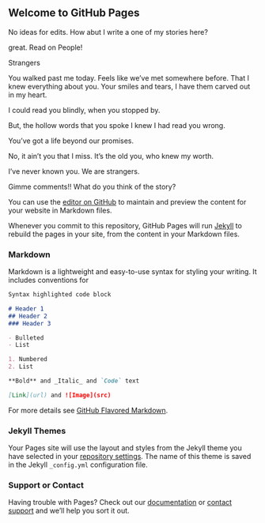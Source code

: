 ## Welcome to GitHub Pages

No ideas for edits.
How abut I write a one of my stories here?

great.
Read on People!

Strangers


You walked past me today.
Feels like we’ve met somewhere before. That I knew everything about you. 
Your smiles and tears, I have them carved out in my heart.

I could read you blindly, when you stopped by.

But, the hollow words that you spoke
I knew I had read you wrong.

You’ve got a life beyond our promises.

No, it ain’t you that I miss. 
It’s the old you, who knew my worth.

I’ve never known you. We are strangers.


Gimme comments!!
What do you think of the story?

You can use the [editor on GitHub](https://github.com/saranyacharu/charu.github.io/edit/master/README.md) to maintain and preview the content for your website in Markdown files.

Whenever you commit to this repository, GitHub Pages will run [Jekyll](https://jekyllrb.com/) to rebuild the pages in your site, from the content in your Markdown files.

### Markdown

Markdown is a lightweight and easy-to-use syntax for styling your writing. It includes conventions for

```markdown
Syntax highlighted code block

# Header 1
## Header 2
### Header 3

- Bulleted
- List

1. Numbered
2. List

**Bold** and _Italic_ and `Code` text

[Link](url) and ![Image](src)
```

For more details see [GitHub Flavored Markdown](https://guides.github.com/features/mastering-markdown/).

### Jekyll Themes

Your Pages site will use the layout and styles from the Jekyll theme you have selected in your [repository settings](https://github.com/saranyacharu/charu.github.io/settings). The name of this theme is saved in the Jekyll `_config.yml` configuration file.

### Support or Contact

Having trouble with Pages? Check out our [documentation](https://help.github.com/categories/github-pages-basics/) or [contact support](https://github.com/contact) and we’ll help you sort it out.
